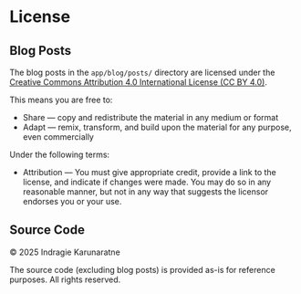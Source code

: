 # License

## Blog Posts

The blog posts in the `app/blog/posts/` directory are licensed under the [Creative Commons Attribution 4.0 International License (CC BY 4.0)](https://creativecommons.org/licenses/by/4.0/).

This means you are free to:
- Share — copy and redistribute the material in any medium or format
- Adapt — remix, transform, and build upon the material for any purpose, even commercially

Under the following terms:
- Attribution — You must give appropriate credit, provide a link to the license, and indicate if changes were made. You may do so in any reasonable manner, but not in any way that suggests the licensor endorses you or your use.

## Source Code

© 2025 Indragie Karunaratne

The source code (excluding blog posts) is provided as-is for reference purposes. All rights reserved.